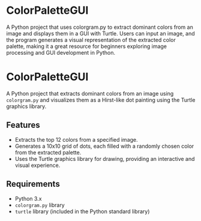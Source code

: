 # ColorPaletteGUI
A Python project that uses colorgram.py to extract dominant colors from an image and displays them in a GUI with Turtle. Users can input an image, and the program generates a visual representation of the extracted color palette, making it a great resource for beginners exploring image processing and GUI development in Python.
# ColorPaletteGUI

A Python project that extracts dominant colors from an image using `colorgram.py` and visualizes them as a Hirst-like dot painting using the Turtle graphics library.

## Features

- Extracts the top 12 colors from a specified image.
- Generates a 10x10 grid of dots, each filled with a randomly chosen color from the extracted palette.
- Uses the Turtle graphics library for drawing, providing an interactive and visual experience.

## Requirements

- Python 3.x
- `colorgram.py` library
- `turtle` library (included in the Python standard library)
